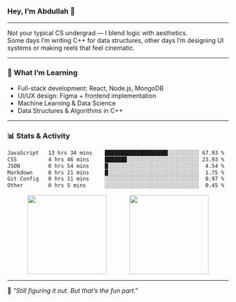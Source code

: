 ### Hey, I’m Abdullah 👋

---

Not your typical CS undergrad — I blend logic with aesthetics.  
Some days I’m writing C++ for data structures, other days I’m designing UI systems or making reels that feel cinematic.

---

### 🧠 What I’m Learning
- Full-stack development: React, Node.js, MongoDB
- UI/UX design: Figma + frontend implementation
- Machine Learning & Data Science
- Data Structures & Algorithms in C++

---

### 📊 Stats & Activity

<!--START_WAKATIME_SECTION-->
```txt
JavaScript   13 hrs 34 mins    ████████████████████░░░░░░░░░░ 67.93 %
CSS          4 hrs 46 mins     ███████░░░░░░░░░░░░░░░░░░░░░░░ 23.93 %
JSON         0 hrs 54 mins     █░░░░░░░░░░░░░░░░░░░░░░░░░░░░░  4.54 %
Markdown     0 hrs 21 mins     █░░░░░░░░░░░░░░░░░░░░░░░░░░░░░  1.75 %
Git Config   0 hrs 11 mins     ░░░░░░░░░░░░░░░░░░░░░░░░░░░░░░  0.97 %
Other        0 hrs 5 mins      ░░░░░░░░░░░░░░░░░░░░░░░░░░░░░░  0.45 %
```
<!--END_WAKATIME_SECTION-->

<div align="center">
  <img src="https://github-readme-stats.vercel.app/api?username=mohdabdullahmeraj&show_icons=true&theme=tokyonight&hide_border=true&hide=prs" height="180px" style="vertical-align: middle;"/>
  &nbsp;&nbsp;&nbsp;&nbsp;&nbsp;&nbsp;&nbsp;&nbsp;&nbsp;&nbsp;&nbsp;
  <img src="https://github-readme-stats.vercel.app/api/top-langs/?username=mohdabdullahmeraj&layout=compact&theme=tokyonight&hide_border=true" height="180px" style="vertical-align: middle;"/>
</div>

---

🧭 *"Still figuring it out. But that’s the fun part."*
